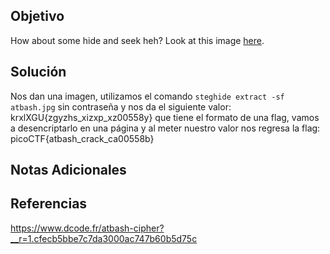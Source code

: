 ## Objetivo
How about some hide and seek heh? Look at this image [here](https://artifacts.picoctf.net/c/240/atbash.jpg).

## Solución
Nos dan una imagen, utilizamos el comando
`steghide extract -sf atbash.jpg`
sin contraseña y nos da el siguiente valor:
krxlXGU{zgyzhs_xizxp_xz00558y}
que tiene el formato de una flag, vamos a desencriptarlo en una página 
y al meter nuestro valor nos regresa la flag:
picoCTF{atbash_crack_ca00558b}


## Notas Adicionales


## Referencias
https://www.dcode.fr/atbash-cipher?__r=1.cfecb5bbe7c7da3000ac747b60b5d75c